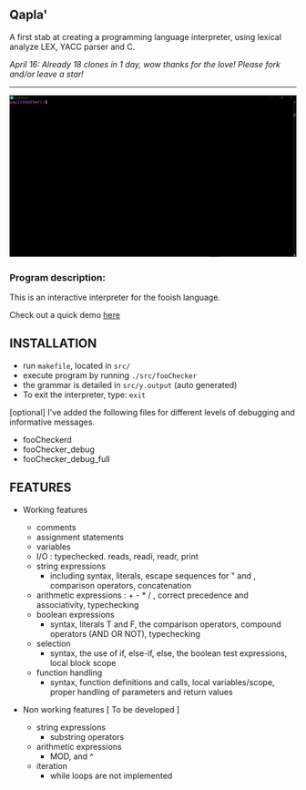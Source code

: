 ## Qapla'

A first stab at creating a programming language interpreter, using lexical analyze LEX, YACC parser and C.  

*April 16: Already 18 clones in 1 day, wow thanks for the love! Please fork and/or leave a star!*
______________________________

![Foo demo gif](https://github.com/bringbackthedog/Qapla/blob/master/foodemo.gif)



### Program description:  
This is an interactive interpreter for the fooish language.

Check out a quick demo [here](https://youtu.be/WjKr9tP_h-o) 

INSTALLATION
--------------------
- run `makefile`, located in `src/` 
- execute program by running `./src/fooChecker` 
- the grammar is detailed in `src/y.output` (auto generated) 
- To exit the interpreter, type: `exit`

[optional] 
   I've added the following files for different levels of debugging and
   informative messages. 

   - fooCheckerd
   - fooChecker_debug
   - fooChecker_debug_full


FEATURES
-----------

- Working features

   - comments
   - assignment statements
   - variables
   - I/O : typechecked. reads, readi, readr, print
   - string expressions
      -  including syntax, literals, escape sequences for " and \,
         comparison operators, concatenation
   - arithmetic expressions : + - * / , correct precedence and associativity,
      typechecking  
   - boolean expressions
      - syntax, literals T and F, the comparison operators, 
         compound operators (AND OR NOT), typechecking
   - selection 
      - syntax, the use of if, else-if, else, the boolean test 
          expressions, local block scope
   - function handling 
      - syntax, function definitions and calls, local variables/scope, 
         proper handling of parameters and return values


- Non working features [ To be developed  ]  
   - string expressions
      - substring operators
   - arithmetic expressions
      -  MOD, and ^ 
   - iteration 
      - while loops are not implemented 
      
      
      
